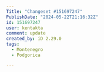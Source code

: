 ```yaml
---
Title: "Changeset #151697247"
PublishDate: "2024-05-22T21:16:32Z"
id: 151697247
user: kentakta
comment: update
created_by: iD 2.29.0
tags:
  - Montenegro
  - Podgorica

---
```

